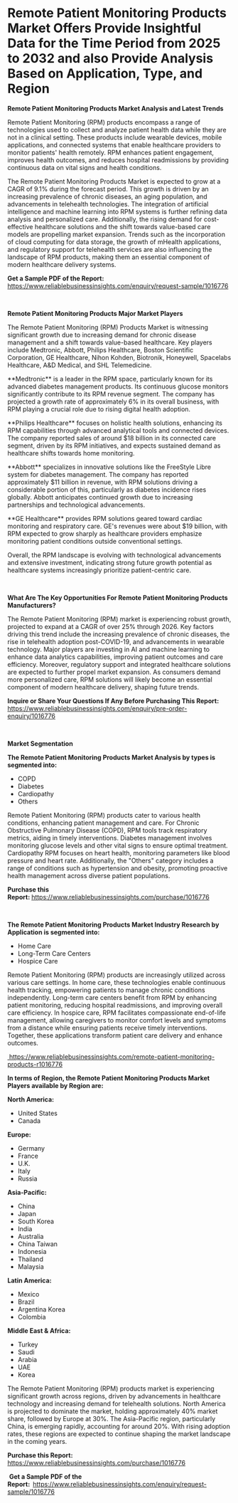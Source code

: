 <p><h1>Remote Patient Monitoring Products Market Offers Provide Insightful Data for the Time Period from 2025 to 2032 and also Provide Analysis Based on Application, Type, and Region</h1></p><p><strong>Remote Patient Monitoring Products Market Analysis and Latest Trends</strong></p>
<p><p>Remote Patient Monitoring (RPM) products encompass a range of technologies used to collect and analyze patient health data while they are not in a clinical setting. These products include wearable devices, mobile applications, and connected systems that enable healthcare providers to monitor patients' health remotely. RPM enhances patient engagement, improves health outcomes, and reduces hospital readmissions by providing continuous data on vital signs and health conditions.</p><p>The Remote Patient Monitoring Products Market is expected to grow at a CAGR of 9.1% during the forecast period. This growth is driven by an increasing prevalence of chronic diseases, an aging population, and advancements in telehealth technologies. The integration of artificial intelligence and machine learning into RPM systems is further refining data analysis and personalized care. Additionally, the rising demand for cost-effective healthcare solutions and the shift towards value-based care models are propelling market expansion. Trends such as the incorporation of cloud computing for data storage, the growth of mHealth applications, and regulatory support for telehealth services are also influencing the landscape of RPM products, making them an essential component of modern healthcare delivery systems.</p></p>
<p><strong>Get a Sample PDF of the Report:&nbsp;</strong> <a href="https://www.reliablebusinessinsights.com/enquiry/request-sample/1016776?utm_campaign=2180&utm_medium=2&utm_source=Github&utm_content=ia&utm_term=13042025&utm_id=remote-patient-monitoring-products">https://www.reliablebusinessinsights.com/enquiry/request-sample/1016776</a></p>
<p>&nbsp;</p>
<p><strong>Remote Patient Monitoring Products Major Market Players</strong></p>
<p><p>The Remote Patient Monitoring (RPM) Products Market is witnessing significant growth due to increasing demand for chronic disease management and a shift towards value-based healthcare. Key players include Medtronic, Abbott, Philips Healthcare, Boston Scientific Corporation, GE Healthcare, Nihon Kohden, Biotronik, Honeywell, Spacelabs Healthcare, A&D Medical, and SHL Telemedicine.</p><p>**Medtronic** is a leader in the RPM space, particularly known for its advanced diabetes management products. Its continuous glucose monitors significantly contribute to its RPM revenue segment. The company has projected a growth rate of approximately 6% in its overall business, with RPM playing a crucial role due to rising digital health adoption.</p><p>**Philips Healthcare** focuses on holistic health solutions, enhancing its RPM capabilities through advanced analytical tools and connected devices. The company reported sales of around $18 billion in its connected care segment, driven by its RPM initiatives, and expects sustained demand as healthcare shifts towards home monitoring.</p><p>**Abbott** specializes in innovative solutions like the FreeStyle Libre system for diabetes management. The company has reported approximately $11 billion in revenue, with RPM solutions driving a considerable portion of this, particularly as diabetes incidence rises globally. Abbott anticipates continued growth due to increasing partnerships and technological advancements.</p><p>**GE Healthcare** provides RPM solutions geared toward cardiac monitoring and respiratory care. GE's revenues were about $19 billion, with RPM expected to grow sharply as healthcare providers emphasize monitoring patient conditions outside conventional settings.</p><p>Overall, the RPM landscape is evolving with technological advancements and extensive investment, indicating strong future growth potential as healthcare systems increasingly prioritize patient-centric care.</p></p>
<p>&nbsp;</p>
<p><strong>What Are The Key Opportunities For Remote Patient Monitoring Products Manufacturers?</strong></p>
<p><p>The Remote Patient Monitoring (RPM) market is experiencing robust growth, projected to expand at a CAGR of over 25% through 2026. Key factors driving this trend include the increasing prevalence of chronic diseases, the rise in telehealth adoption post-COVID-19, and advancements in wearable technology. Major players are investing in AI and machine learning to enhance data analytics capabilities, improving patient outcomes and care efficiency. Moreover, regulatory support and integrated healthcare solutions are expected to further propel market expansion. As consumers demand more personalized care, RPM solutions will likely become an essential component of modern healthcare delivery, shaping future trends.</p></p>
<p><strong>Inquire or Share Your Questions If Any Before Purchasing This Report:</strong> <a href="https://www.reliablebusinessinsights.com/enquiry/pre-order-enquiry/1016776?utm_campaign=2180&utm_medium=2&utm_source=Github&utm_content=ia&utm_term=13042025&utm_id=remote-patient-monitoring-products">https://www.reliablebusinessinsights.com/enquiry/pre-order-enquiry/1016776</a></p>
<p>&nbsp;</p>
<p><strong>Market Segmentation</strong></p>
<p><strong>The Remote Patient Monitoring Products Market Analysis by types is segmented into:</strong></p>
<p><ul><li>COPD</li><li>Diabetes</li><li>Cardiopathy</li><li>Others</li></ul></p>
<p><p>Remote Patient Monitoring (RPM) products cater to various health conditions, enhancing patient management and care. For Chronic Obstructive Pulmonary Disease (COPD), RPM tools track respiratory metrics, aiding in timely interventions. Diabetes management involves monitoring glucose levels and other vital signs to ensure optimal treatment. Cardiopathy RPM focuses on heart health, monitoring parameters like blood pressure and heart rate. Additionally, the "Others" category includes a range of conditions such as hypertension and obesity, promoting proactive health management across diverse patient populations.</p></p>
<p><strong>Purchase this Report:&nbsp;</strong><a href="https://www.reliablebusinessinsights.com/purchase/1016776?utm_campaign=2180&utm_medium=2&utm_source=Github&utm_content=ia&utm_term=13042025&utm_id=remote-patient-monitoring-products">https://www.reliablebusinessinsights.com/purchase/1016776</a></p>
<p>&nbsp;</p>
<p><strong>The Remote Patient Monitoring Products Market Industry Research by Application is segmented into:</strong></p>
<p><ul><li>Home Care</li><li>Long-Term Care Centers</li><li>Hospice Care</li></ul></p>
<p><p>Remote Patient Monitoring (RPM) products are increasingly utilized across various care settings. In home care, these technologies enable continuous health tracking, empowering patients to manage chronic conditions independently. Long-term care centers benefit from RPM by enhancing patient monitoring, reducing hospital readmissions, and improving overall care efficiency. In hospice care, RPM facilitates compassionate end-of-life management, allowing caregivers to monitor comfort levels and symptoms from a distance while ensuring patients receive timely interventions. Together, these applications transform patient care delivery and enhance outcomes.</p></p>
<p><a href="https://www.reliablebusinessinsights.com/remote-patient-monitoring-products-r1016776?utm_campaign=2180&utm_medium=2&utm_source=Github&utm_content=ia&utm_term=13042025&utm_id=remote-patient-monitoring-products">&nbsp;https://www.reliablebusinessinsights.com/remote-patient-monitoring-products-r1016776</a></p>
<p><strong>In terms of Region, the Remote Patient Monitoring Products Market Players available by Region are:</strong></p>
<p>
    <p> <strong> North America: </strong>
        <ul>
            <li>United States</li>
            <li>Canada</li>
        </ul>
        </p> 
    <p> <strong> Europe: </strong>
        <ul>
            <li>Germany</li>
            <li>France</li>
            <li>U.K.</li>
            <li>Italy</li>
            <li>Russia</li>
        </ul>
        </p> 
    <p> <strong> Asia-Pacific: </strong>
        <ul>
            <li>China</li>
            <li>Japan</li>
            <li>South Korea</li>
            <li>India</li>
            <li>Australia</li>
            <li>China Taiwan</li>
            <li>Indonesia</li>
            <li>Thailand</li>
            <li>Malaysia</li>
        </ul>
        </p> 
    <p> <strong> Latin America: </strong>
        <ul>
            <li>Mexico</li>
            <li>Brazil</li>
            <li>Argentina Korea</li>
            <li>Colombia</li>
        </ul>
        </p> 
    <p> <strong> Middle East & Africa: </strong>
        <ul>
            <li>Turkey</li>
            <li>Saudi</li>
            <li>Arabia</li>
            <li>UAE</li>
            <li>Korea</li>
        </ul>
    </p>
    </p>
<p><p>The Remote Patient Monitoring (RPM) products market is experiencing significant growth across regions, driven by advancements in healthcare technology and increasing demand for telehealth solutions. North America is projected to dominate the market, holding approximately 40% market share, followed by Europe at 30%. The Asia-Pacific region, particularly China, is emerging rapidly, accounting for around 20%. With rising adoption rates, these regions are expected to continue shaping the market landscape in the coming years.</p></p>
<p><strong>Purchase this Report: </strong><a href="https://www.reliablebusinessinsights.com/purchase/1016776?utm_campaign=2180&utm_medium=2&utm_source=Github&utm_content=ia&utm_term=13042025&utm_id=remote-patient-monitoring-products">https://www.reliablebusinessinsights.com/purchase/1016776</a></p>
<p>&nbsp;<strong>Get a Sample PDF of the Report:&nbsp;&nbsp;</strong><a href="https://www.reliablebusinessinsights.com/enquiry/request-sample/1016776?utm_campaign=2180&utm_medium=2&utm_source=Github&utm_content=ia&utm_term=13042025&utm_id=remote-patient-monitoring-products">https://www.reliablebusinessinsights.com/enquiry/request-sample/1016776</a></p>
<p><strong></strong></p>
<p><p></p><p></p><p></p></p>